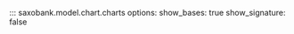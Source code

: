 ::: saxobank.model.chart.charts
    options:
        show_bases: true
        show_signature: false

<!-- ## Chart
::: saxobank.model.chart
::: saxobank.model.chart.charts -->


